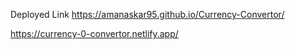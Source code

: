Deployed Link
https://amanaskar95.github.io/Currency-Convertor/

https://currency-0-convertor.netlify.app/
